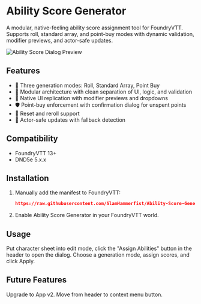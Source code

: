 # Ability Score Generator

A modular, native-feeling ability score assignment tool for FoundryVTT. Supports roll, standard array, and point-buy modes with dynamic validation, modifier previews, and actor-safe updates.

![Ability Score Dialog Preview](assets/preview.gif)

## Features

- 🧠 Three generation modes: Roll, Standard Array, Point Buy
- 🧩 Modular architecture with clean separation of UI, logic, and validation
- 🎯 Native UI replication with modifier previews and dropdowns
- 🛡️ Point-buy enforcement with confirmation dialog for unspent points
- 🔄 Reset and reroll support
- 🧪 Actor-safe updates with fallback detection

## Compatibility

- FoundryVTT 13+
- DND5e 5.x.x

## Installation

1. Manually add the manifest to FoundryVTT:
   ```json
   https://raw.githubusercontent.com/SlamHammerfist/Ability-Score-Generator/refs/heads/main/module.json
2. Enable Ability Score Generator in your FoundryVTT world.

## Usage


Put character sheet into edit mode, click the "Assign Abilities" button in the header to open the dialog. Choose a generation mode, assign scores, and click Apply.

## Future Features

Upgrade to App v2.
Move from header to context menu button.

